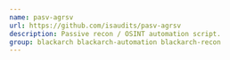 ```yaml
---
name: pasv-agrsv
url: https://github.com/isaudits/pasv-agrsv
description: Passive recon / OSINT automation script.
group: blackarch blackarch-automation blackarch-recon
---
```

